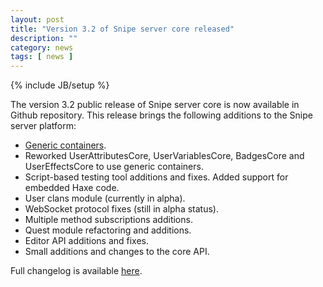 ```yaml
---
layout: post
title: "Version 3.2 of Snipe server core released"
description: ""
category: news
tags: [ news ]
---
```

{% include JB/setup %}

The version 3.2 public release of Snipe server core is now available in Github repository. This release brings the following additions to the Snipe server platform:

* [Generic containers](https://github.com/Mini-IT/SnipeWiki/wiki/Containers).
* Reworked UserAttributesCore, UserVariablesCore, BadgesCore and UserEffectsCore to use generic containers.
* Script-based testing tool additions and fixes. Added support for embedded Haxe code.
* User clans module (currently in alpha).
* WebSocket protocol fixes (still in alpha status).
* Multiple method subscriptions additions.
* Quest module refactoring and additions.
* Editor API additions and fixes.
* Small additions and changes to the core API.

Full changelog is available [here](https://github.com/Mini-IT/Snipe/compare/v3.1...v3.2).

